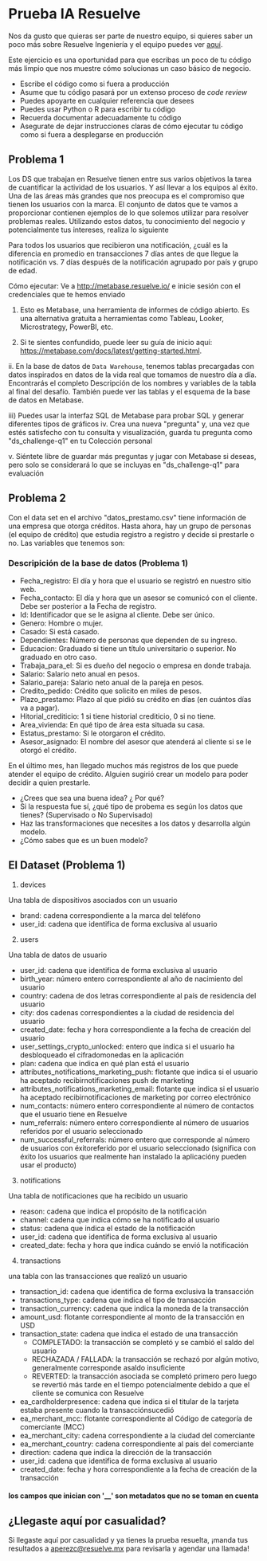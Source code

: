 # Prueba IA Resuelve

Nos da gusto que quieras ser parte de nuestro equipo, si quieres saber un poco más sobre Resuelve Ingeniería y el equipo puedes ver [aquí](https://github.com/resuelve/nuestro-equipo).

Este ejercicio es una oportunidad para que escribas un poco de tu código más limpio que nos muestre cómo solucionas un caso básico de negocio.

* Escribe el código como si fuera a producción
* Asume que tu código pasará por un extenso proceso de _code review_
* Puedes apoyarte en cualquier referencia que desees 
* Puedes usar Python o R para escribir tu código
* Recuerda documentar adecuadamente tu código
* Asegurate de dejar instrucciones claras de cómo ejecutar tu código como si fuera a desplegarse en producción

## Problema 1

Los DS que trabajan en Resuelve tienen entre sus varios objetivos la tarea de cuantificar la actividad de los usuarios. Y así llevar a los equipos al éxito. Una de las áreas más grandes que nos preocupa es el compromiso que tienen los usuarios con la marca. El conjunto de datos que te vamos a proporcionar contienen ejemplos de lo que solemos utilizar para resolver problemas reales.  Utilizando estos datos, tu conocimiento del negocio y potencialmente tus intereses, realiza lo siguiente

Para todos los usuarios que recibieron una notificación, ¿cuál es la diferencia en promedio en transacciones 7 días antes de que llegue la notificación vs. 7 días después de la notificación agrupado por país y grupo de edad.

Cómo ejecutar:
Ve a http://metabase.resuelve.io/ e inicie sesión con el
credenciales que te hemos enviado

1. Esto es Metabase, una herramienta de informes de código abierto. Es una alternativa gratuita a herramientas como Tableau, Looker, Microstrategy, PowerBI, etc.

2. Si te sientes confundido, puede leer su guía de inicio aquí:
https://metabase.com/docs/latest/getting-started.html.

ii. En la base de datos de `Data Warehouse`, tenemos tablas precargadas con datos inspirados en datos de la vida real que tomamos de nuestro día a día. Encontrarás el completo Descripción de los nombres y variables de la tabla al final del desafío.
También puede ver las tablas y el esquema de la base de datos en Metabase.

iii) Puedes usar la interfaz SQL de Metabase para probar SQL y generar diferentes
tipos de gráficos
iv. Crea una nueva "pregunta" y, una vez que estés satisfecho con tu consulta
y visualización, guarda tu pregunta como "ds_challenge-q1" en tu Colección personal

v. Siéntete libre de guardar más preguntas y jugar con Metabase si
deseas, pero solo se considerará lo que se incluyas en "ds_challenge-q1"
para evaluación

## Problema 2

Con el data set en el archivo "datos_prestamo.csv" tiene información de una empresa que otorga créditos. Hasta ahora, hay un grupo de personas (el equipo de crédito) que estudia registro a registro y decide si prestarle o no. Las variables que tenemos son:

### Descripición de la base de datos (Problema 1)

* Fecha_registro: El día y hora que el usuario se registró en nuestro sitio web.
* Fecha_contacto: El día y hora que un asesor se comunicó con el cliente. Debe ser posterior a la Fecha de registro.
* Id: Identificador que se le asigna al cliente. Debe ser único.
* Genero: Hombre o mujer.
* Casado: Si está casado.
* Dependientes: Número de personas que dependen de su ingreso.
* Educacion: Graduado si tiene un título universitario o superior. No graduado en otro caso.
* Trabaja_para_el: Si es dueño del negocio o empresa en donde trabaja.
* Salario: Salario neto anual en pesos.
* Salario_pareja: Salario neto anual de la pareja en pesos.
* Credito_pedido: Crédito que solicito en miles de pesos.
* Plazo_prestamo: Plazo al que pidió su crédito en días (en cuántos días va a pagar).
* Hitorial_crediticio: 1 si tiene historial crediticio, 0 si no tiene.
* Area_vivienda: En qué tipo de área esta situada su casa.
* Estatus_prestamo: Si le otorgaron el crédito.
* Asesor_asignado: El nombre del asesor que atenderá al cliente si se le otorgó el crédito.

En el último mes, han llegado muchos más registros de los que puede atender el equipo de crédito. Alguien sugirió crear un modelo para poder decidir a quien prestarle.

* ¿Crees que sea una buena idea? ¿ Por qué?
* Si la respuesta fue sí, ¿qué tipo de probema es según los datos que tienes? (Supervisado o No Supervisado)
* Haz las transformaciones que necesites a los datos y desarrolla algún modelo.
* ¿Cómo sabes que es un buen modelo?

## El Dataset (Problema 1)

1. devices

Una tabla de dispositivos asociados con un usuario

- brand: cadena correspondiente a la marca del teléfono
- user_id: cadena que identifica de forma exclusiva al usuario

2. users

Una tabla de datos de usuario

- user_id: cadena que identifica de forma exclusiva al usuario
- birth_year: número entero correspondiente al año de nacimiento del usuario
- country: cadena de dos letras correspondiente al país de residencia del usuario
- city: dos cadenas correspondientes a la ciudad de residencia del usuario
- created_date: fecha y hora correspondiente a la fecha de creación del usuario
- user_settings_crypto_unlocked: entero que indica si el usuario ha desbloqueado el cifradomonedas en la aplicación
- plan: cadena que indica en qué plan está el usuario
- attributes_notifications_marketing_push: flotante que indica si el usuario ha aceptado recibirnotificaciones push de marketing
- attributes_notifications_marketing_email: flotante que indica si el usuario ha aceptado recibirnotificaciones de marketing por correo electrónico
- num_contacts: número entero correspondiente al número de contactos que el usuario tiene en Resuelve
- num_referrals: número entero correspondiente al número de usuarios referidos por el usuario seleccionado
- num_successful_referrals: número entero que corresponde al número de usuarios con éxitoreferido por el usuario seleccionado (significa con éxito los usuarios que realmente han instalado la aplicacióny pueden usar el producto)

3. notifications

Una tabla de notificaciones que ha recibido un usuario

- reason: cadena que indica el propósito de la notificación
- channel: cadena que indica cómo se ha notificado al usuario
- status: cadena que indica el estado de la notificación
- user_id: cadena que identifica de forma exclusiva al usuario
- created_date: fecha y hora que indica cuándo se envió la notificación

4. transactions

una tabla con las transacciones que realizó un usuario

- transaction_id: cadena que identifica de forma exclusiva la transacción
- transactions_type: cadena que indica el tipo de transacción
- transaction_currency: cadena que indica la moneda de la transacción
- amount_usd: flotante correspondiente al monto de la transacción en USD
- transaction_state: cadena que indica el estado de una transacción
    - COMPLETADO: la transacción se completó y se cambió el saldo del usuario
    - RECHAZADA / FALLADA: la transacción se rechazó por algún motivo, generalmente corresponde asaldo insuficiente
    - REVERTED: la transacción asociada se completó primero pero luego se revertió más tarde en el tiempo potencialmente debido a que el cliente se comunica con Resuelve
- ea_cardholderpresence: cadena que indica si el titular de la tarjeta estaba presente cuando la transacciónsucedió
- ea_merchant_mcc: flotante correspondiente al Código de categoría de comerciante (MCC)
- ea_merchant_city: cadena correspondiente a la ciudad del comerciante
- ea_merchant_country: cadena correspondiente al país del comerciante
- direction: cadena que indica la dirección de la transacción
- user_id: cadena que identifica de forma exclusiva al usuario
- created_date: fecha y hora correspondiente a la fecha de creación de la transacción

#### **los campos que inician con '__' son metadatos que no se toman en cuenta**

## ¿Llegaste aquí por casualidad?
Si llegaste aquí por casualidad y ya tienes la prueba resuelta, ¡manda tus resultados a aperezc@resuelve.mx para revisarla y agendar una llamada!


